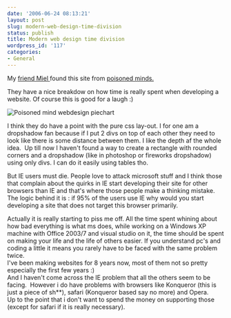 ```yaml
---
date: '2006-06-24 08:13:21'
layout: post
slug: modern-web-design-time-division
status: publish
title: Modern web design time division
wordpress_id: '117'
categories:
- General
---
```


My [friend Miel ](http://blog.coolz0r.com/2006/06/24/modern-web-design/)found this site from [poisoned minds.](http://poisonedminds.com/d/20060621.html)




They have a nice breakdow on how time is really spent when developing a website. Of course this is good for a laugh :)




![Poisoned mind webdesign piechart](http://poisonedminds.com/comics/pm20060621.png)




I think they do have a point with the pure css lay-out. I for one am a dropshadow fan because if I put 2 divs on top of each other they need to look like there is some distance between them. I like the depth af the whole idea.  Up till now I haven't found a way to create a rectangle with rounded corners and a dropshadow (like in photoshop or fireworks dropshadow) using only divs. I can do it easily using tables tho.




But IE users must die. People love to attack microsoft stuff and I think those that complain about the quirks in IE start developing their site for other browsers than IE and that's where those people make a thinking mistake. The logic behind it is : if 95% of the users use IE why would you start developing a site that does not target this browser primarily.  
  
Actually it is really starting to piss me off. All the time spent whining about how bad everything is what ms does, while working on a Windows XP machine with Office 2003/7 and visual studio on it, the time should be spent on making your life and the life of others easier. If you understand pc's and coding a little it means you rarely have to be faced with the same problem twice.  
I've been making websites for 8 years now, most of them not so pretty especially the first few years :)  
And I haven't come across the IE problem that all the others seem to be facing.  However i do have problems with browsers like Konqueror (this is just a piece of sh**), safari (Konqueror based say no more) and Opera.  
Up to the point that i don't want to spend the money on supporting those (except for safari if it is really necessary).   

